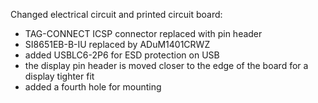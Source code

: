 Changed electrical circuit and printed circuit board:
- TAG-CONNECT ICSP connector replaced with pin header
- SI8651EB-B-IU replaced by ADuM1401CRWZ
- added USBLC6-2P6 for ESD protection on USB
- the display pin header is moved closer to the edge of the board for a display tighter fit
- added a fourth hole for mounting
